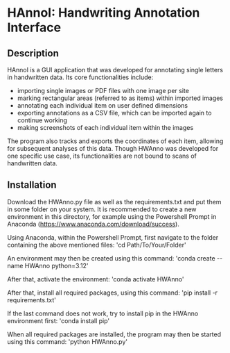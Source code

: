 # HAnnoI: Handwriting Annotation Interface

## Description
HAnnoI is a GUI application that was developed for annotating single letters in handwritten data. Its core functionalities include:

- importing single images or PDF files with one image per site
- marking rectangular areas (referred to as items) within imported images
- annotating each individual item on user defined dimensions
- exporting annotations as a CSV file, which can be imported again to continue working
- making screenshots of each individual item within the images

The program also tracks and exports the coordinates of each item, allowing for subsequent analyses of this data. Though HWAnno was developed for one specific use case, its functionalities are not bound to scans of handwritten data.


## Installation
Download the HWAnno.py file as well as the requirements.txt and put them in some folder on your system. It is recommended to create a new environment in this directory, for example using the Powershell Prompt in Anaconda (https://www.anaconda.com/download/success).

Using Anaconda, within the Powershell Prompt, first navigate to the folder containing the above mentioned files: 'cd Path/To/Your/Folder'

An environment may then be created using this command: 'conda create --name HWAnno python=3.12'

After that, activate the environment: 'conda activate HWAnno'

After that, install all required packages, using this command: 'pip install -r requirements.txt'

If the last command does not work, try to install pip in the HWAnno environment first: 'conda install pip'

When all required packages are installed, the program may then be started using this command: 'python HWAnno.py'
